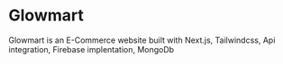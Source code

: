 # Glowmart
 Glowmart is an E-Commerce website built with  Next.js, Tailwindcss, Api integration, Firebase implentation, MongoDb
